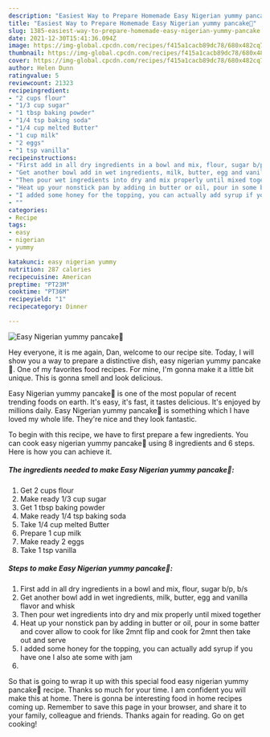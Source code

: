 ```yaml
---
description: "Easiest Way to Prepare Homemade Easy Nigerian yummy pancake🥞"
title: "Easiest Way to Prepare Homemade Easy Nigerian yummy pancake🥞"
slug: 1385-easiest-way-to-prepare-homemade-easy-nigerian-yummy-pancake
date: 2021-12-30T15:41:36.094Z
image: https://img-global.cpcdn.com/recipes/f415a1cacb89dc78/680x482cq70/easy-nigerian-yummy-pancake-recipe-main-photo.jpg
thumbnail: https://img-global.cpcdn.com/recipes/f415a1cacb89dc78/680x482cq70/easy-nigerian-yummy-pancake-recipe-main-photo.jpg
cover: https://img-global.cpcdn.com/recipes/f415a1cacb89dc78/680x482cq70/easy-nigerian-yummy-pancake-recipe-main-photo.jpg
author: Helen Dunn
ratingvalue: 5
reviewcount: 21323
recipeingredient:
- "2 cups flour"
- "1/3 cup sugar"
- "1 tbsp baking powder"
- "1/4 tsp baking soda"
- "1/4 cup melted Butter"
- "1 cup milk"
- "2 eggs"
- "1 tsp vanilla"
recipeinstructions:
- "First add in all dry ingredients in a bowl and mix, flour, sugar b/p, b/s"
- "Get another bowl add in wet ingredients, milk, butter, egg and vanilla flavor and whisk"
- "Then pour wet ingredients into dry and mix properly until mixed together"
- "Heat up your nonstick pan by adding in butter or oil, pour in some batter and cover allow to cook for like 2mnt flip and cook for 2mnt then take out and serve"
- "I added some honey for the topping, you can actually add syrup if you have one I also ate some with jam"
- ""
categories:
- Recipe
tags:
- easy
- nigerian
- yummy

katakunci: easy nigerian yummy 
nutrition: 287 calories
recipecuisine: American
preptime: "PT23M"
cooktime: "PT36M"
recipeyield: "1"
recipecategory: Dinner

---
```



![Easy Nigerian yummy pancake🥞](https://img-global.cpcdn.com/recipes/f415a1cacb89dc78/680x482cq70/easy-nigerian-yummy-pancake-recipe-main-photo.jpg)

Hey everyone, it is me again, Dan, welcome to our recipe site. Today, I will show you a way to prepare a distinctive dish, easy nigerian yummy pancake🥞. One of my favorites food recipes. For mine, I'm gonna make it a little bit unique. This is gonna smell and look delicious.

Easy Nigerian yummy pancake🥞 is one of the most popular of recent trending foods on earth. It's easy, it's fast, it tastes delicious. It's enjoyed by millions daily. Easy Nigerian yummy pancake🥞 is something which I have loved my whole life. They're nice and they look fantastic.




To begin with this recipe, we have to first prepare a few ingredients. You can cook easy nigerian yummy pancake🥞 using 8 ingredients and 6 steps. Here is how you can achieve it.

<!--inarticleads1-->

##### The ingredients needed to make Easy Nigerian yummy pancake🥞:

1. Get 2 cups flour
1. Make ready 1/3 cup sugar
1. Get 1 tbsp baking powder
1. Make ready 1/4 tsp baking soda
1. Take 1/4 cup melted Butter
1. Prepare 1 cup milk
1. Make ready 2 eggs
1. Take 1 tsp vanilla




<!--inarticleads2-->

##### Steps to make Easy Nigerian yummy pancake🥞:

1. First add in all dry ingredients in a bowl and mix, flour, sugar b/p, b/s
1. Get another bowl add in wet ingredients, milk, butter, egg and vanilla flavor and whisk
1. Then pour wet ingredients into dry and mix properly until mixed together
1. Heat up your nonstick pan by adding in butter or oil, pour in some batter and cover allow to cook for like 2mnt flip and cook for 2mnt then take out and serve
1. I added some honey for the topping, you can actually add syrup if you have one I also ate some with jam
1. 




So that is going to wrap it up with this special food easy nigerian yummy pancake🥞 recipe. Thanks so much for your time. I am confident you will make this at home. There is gonna be interesting food in home recipes coming up. Remember to save this page in your browser, and share it to your family, colleague and friends. Thanks again for reading. Go on get cooking!

